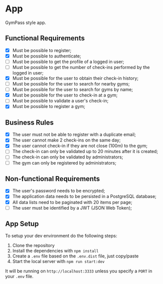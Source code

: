 # App

GymPass style app.

## Functional Requirements

- [x] Must be possible to register;
- [x] Must be possible to authenticate;
- [ ] Must be possible to get the profile of a logged in user;
- [ ] Must be possible to get the number of check-ins performed by the logged in user;
- [x] Must be possible for the user to obtain their check-in history;
- [ ] Must be possible for the user to search for nearby gyms;
- [ ] Must be possible for the user to search for gyms by name;
- [x] Must be possible for the user to check-in at a gym;
- [ ] Must be possible to validate a user's check-in;
- [x] Must be possible to register a gym;

## Business Rules

- [x] The user must not be able to register with a duplicate email;
- [x] The user cannot make 2 check-ins on the same day;
- [x] The user cannot check-in if they are not close (100m) to the gym;
- [ ] The check-in can only be validated up to 20 minutes after it is created;
- [ ] The check-in can only be validated by administrators;
- [ ] The gym can only be registered by administrators;

## Non-functional Requirements

- [x] The user's password needs to be encrypted;
- [x] The application data needs to be persisted in a PostgreSQL database;
- [x] All data lists need to be paginated with 20 items per page;
- [ ] The user must be identified by a JWT (JSON Web Token);

## App Setup

To setup your dev environment do the following steps:

1. Clone the repository
2. Install the dependencies with `npm install`
3. Create a `.env` file based on the `.env.dist` file, just copy/paste
4. Start the local server with `npm run start:dev`

It will be running on `http://localhost:3333` unless you specify a `PORT` in your `.env` file.



